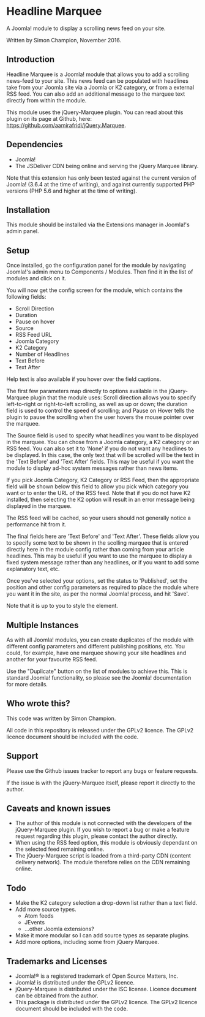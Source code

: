 Headline Marquee
================

A Joomla! module to display a scrolling news feed on your site.

Written by Simon Champion, November 2016.


Introduction
------------

Headline Marquee is a Joomla! module that allows you to add a scrolling news-feed to your site. This news feed can be populated with headlines take from your Joomla site via a Joomla or K2 category, or from a external RSS feed. You can also add an additional message to the marquee text directly from within the module.

This module uses the jQuery-Marquee plugin. You can read about this plugin on its page at Github, here: https://github.com/aamirafridi/jQuery.Marquee.


Dependencies
------------

* Joomla!
* The JSDeliver CDN being online and serving the jQuery Marquee library.

Note that this extension has only been tested against the current version of Joomla! (3.6.4 at the time of writing), and against currently supported PHP versions (PHP 5.6 and higher at the time of writing).


Installation
------------

This module should be installed via the Extensions manager in Joomla!'s admin panel.


Setup
-----

Once installed, go the configuration panel for the module by navigating Joomla!'s admin menu to Components / Modules. Then find it in the list of modules and click on it.

You will now get the config screen for the module, which contains the following fields:

* Scroll Direction
* Duration
* Pause on hover
* Source
* RSS Feed URL
* Joomla Category
* K2 Category
* Number of Headlines
* Text Before
* Text After

Help text is also available if you hover over the field captions.

The first few parameters map directly to options available in the jQuery-Marquee plugin that the module uses: Scroll direction allows you to specify left-to-right or right-to-left scrolling, as well as up or down; the duration field is used to control the speed of scrolling; and Pause on Hover tells the plugin to pause the scrolling when the user hovers the mouse pointer over the marquee.

The Source field is used to specify what headlines you want to be displayed in the marquee. You can chose from a Joomla category, a K2 category or an RSS feed. You can also set it to 'None' if you do not want any headlines to be displayed. In this case, the only text that will be scrolled will be the text in the 'Text Before' and 'Text After' fields. This may be useful if you want the module to display ad-hoc system messages rather than news items.

If you pick Joomla Category, K2 Category or RSS Feed, then the appropriate field will be shown below this field to allow you pick which category you want or to enter the URL of the RSS feed. Note that if you do not have K2 installed, then selecting the K2 option will result in an error message being displayed in the marquee.

The RSS feed will be cached, so your users should not generally notice a performance hit from it.

The final fields here are 'Text Before' and 'Text After'. These fields allow you to specify some text to be shown in the scolling marquee that is entered directly here in the module config rather than coming from your article headlines. This may be useful if you want to use the marquee to display a fixed system message rather than any headlines, or if you want to add some explanatory text, etc.

Once you've selected your options, set the status to 'Published', set the position and other config parameters as required to place the module where you want it in the site, as per the normal Joomla! process, and hit 'Save'.

Note that it is up to you to style the element.


Multiple Instances
------------------

As with all Joomla! modules, you can create duplicates of the module with different config parameters and different publishing positions, etc. You could, for example, have one marquee showing your site headlines and another for your favourite RSS feed.

Use the "Duplicate" button on the list of modules to achieve this. This is standard Joomla! functionality, so please see the Joomla! documentation for more details.


Who wrote this?
---------------

This code was written by Simon Champion.

All code in this repository is released under the GPLv2 licence. The GPLv2 licence document should be included with the code.


Support
-------

Please use the Github issues tracker to report any bugs or feature requests.

If the issue is with the jQuery-Marquee  itself, please report it directly to the author.


Caveats and known issues
------------------------

* The author of this module is not connected with the developers of the jQuery-Marquee plugin. If you wish to report a bug or make a feature request regarding this plugin, please contact the author directly.
* When using the RSS feed option, this module is obviously dependant on the selected feed remaining online.
* The jQuery-Marquee script is loaded from a third-party CDN (content delivery network). The module therefore relies on the CDN remaining online.


Todo
----

* Make the K2 category selection a drop-down list rather than a text field.
* Add more source types.
  - Atom feeds
  - JEvents
  - ...other Joomla extensions?
* Make it more modular so I can add source types as separate plugins.
* Add more options, including some from jQuery Marquee.


Trademarks and Licenses
-----------------------

* Joomla!® is a registered trademark of Open Source Matters, Inc.
* Joomla! is distributed under the GPLv2 licence.
* jQuery-Marquee is distributed under the ISC license. Licence document can be obtained from the author.
* This package is distributed under the GPLv2 licence. The GPLv2 licence document should be included with the code.
